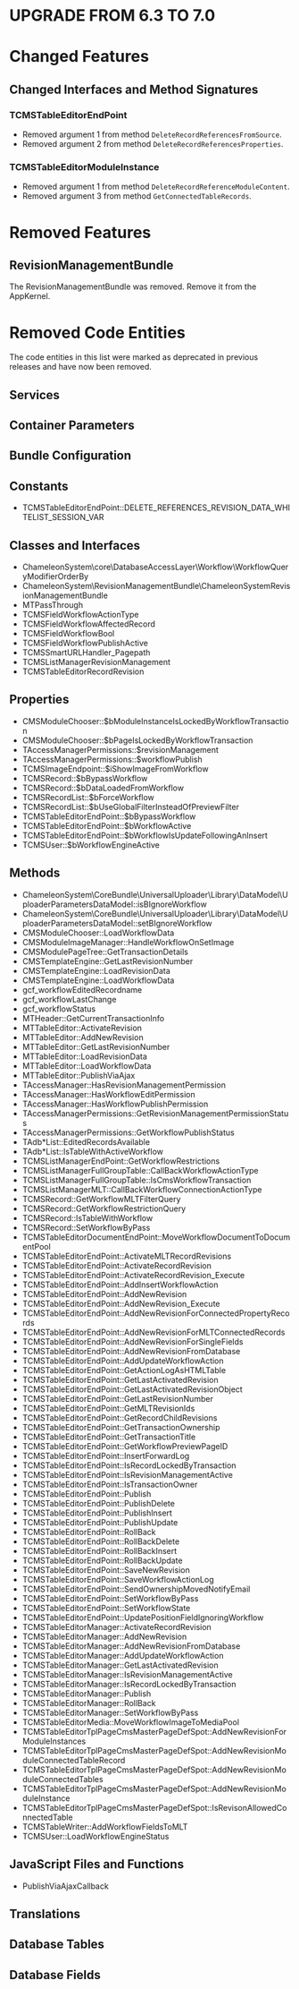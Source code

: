UPGRADE FROM 6.3 TO 7.0
=======================

# Changed Features

## Changed Interfaces and Method Signatures

### TCMSTableEditorEndPoint

- Removed argument 1 from method `DeleteRecordReferencesFromSource`.
- Removed argument 2 from method `DeleteRecordReferencesProperties`.

### TCMSTableEditorModuleInstance

- Removed argument 1 from method `DeleteRecordReferenceModuleContent`.
- Removed argument 3 from method `GetConnectedTableRecords`.

# Removed Features

## RevisionManagementBundle

The RevisionManagementBundle was removed. Remove it from the AppKernel.

# Removed Code Entities

The code entities in this list were marked as deprecated in previous releases and have now been removed.

## Services

## Container Parameters

## Bundle Configuration

## Constants

- TCMSTableEditorEndPoint::DELETE_REFERENCES_REVISION_DATA_WHITELIST_SESSION_VAR

## Classes and Interfaces

- ChameleonSystem\core\DatabaseAccessLayer\Workflow\WorkflowQueryModifierOrderBy
- ChameleonSystem\RevisionManagementBundle\ChameleonSystemRevisionManagementBundle
- MTPassThrough
- TCMSFieldWorkflowActionType
- TCMSFieldWorkflowAffectedRecord
- TCMSFieldWorkflowBool
- TCMSFieldWorkflowPublishActive
- TCMSSmartURLHandler_Pagepath
- TCMSListManagerRevisionManagement
- TCMSTableEditorRecordRevision

## Properties

- CMSModuleChooser::$bModuleInstanceIsLockedByWorkflowTransaction
- CMSModuleChooser::$bPageIsLockedByWorkflowTransaction
- TAccessManagerPermissions::$revisionManagement
- TAccessManagerPermissions::$workflowPublish
- TCMSImageEndpoint::$iShowImageFromWorkflow
- TCMSRecord::$bBypassWorkflow
- TCMSRecord::$bDataLoadedFromWorkflow
- TCMSRecordList::$bForceWorkflow
- TCMSRecordList::$bUseGlobalFilterInsteadOfPreviewFilter
- TCMSTableEditorEndPoint::$bBypassWorkflow
- TCMSTableEditorEndPoint::$bWorkflowActive
- TCMSTableEditorEndPoint::$bWorkflowIsUpdateFollowingAnInsert
- TCMSUser::$bWorkflowEngineActive

## Methods

- ChameleonSystem\CoreBundle\UniversalUploader\Library\DataModel\UploaderParametersDataModel::isBIgnoreWorkflow
- ChameleonSystem\CoreBundle\UniversalUploader\Library\DataModel\UploaderParametersDataModel::setBIgnoreWorkflow
- CMSModuleChooser::LoadWorkflowData
- CMSModuleImageManager::HandleWorkflowOnSetImage
- CMSModulePageTree::GetTransactionDetails
- CMSTemplateEngine::GetLastRevisionNumber
- CMSTemplateEngine::LoadRevisionData
- CMSTemplateEngine::LoadWorkflowData
- gcf_workflowEditedRecordname
- gcf_workflowLastChange
- gcf_workflowStatus
- MTHeader::GetCurrentTransactionInfo
- MTTableEditor::ActivateRevision
- MTTableEditor::AddNewRevision
- MTTableEditor::GetLastRevisionNumber
- MTTableEditor::LoadRevisionData
- MTTableEditor::LoadWorkflowData
- MTTableEditor::PublishViaAjax
- TAccessManager::HasRevisionManagementPermission
- TAccessManager::HasWorkflowEditPermission
- TAccessManager::HasWorkflowPublishPermission
- TAccessManagerPermissions::GetRevisionManagementPermissionStatus
- TAccessManagerPermissions::GetWorkflowPublishStatus
- TAdb*List::EditedRecordsAvailable
- TAdb*List::IsTableWithActiveWorkflow
- TCMSListManagerEndPoint::GetWorkflowRestrictions
- TCMSListManagerFullGroupTable::CallBackWorkflowActionType
- TCMSListManagerFullGroupTable::IsCmsWorkflowTransaction
- TCMSListManagerMLT::CallBackWorkflowConnectionActionType
- TCMSRecord::GetWorkflowMLTFilterQuery
- TCMSRecord::GetWorkflowRestrictionQuery
- TCMSRecord::IsTableWithWorkflow
- TCMSRecord::SetWorkflowByPass
- TCMSTableEditorDocumentEndPoint::MoveWorkflowDocumentToDocumentPool
- TCMSTableEditorEndPoint::ActivateMLTRecordRevisions
- TCMSTableEditorEndPoint::ActivateRecordRevision
- TCMSTableEditorEndPoint::ActivateRecordRevision_Execute
- TCMSTableEditorEndPoint::AddInsertWorkflowAction
- TCMSTableEditorEndPoint::AddNewRevision
- TCMSTableEditorEndPoint::AddNewRevision_Execute
- TCMSTableEditorEndPoint::AddNewRevisionForConnectedPropertyRecords
- TCMSTableEditorEndPoint::AddNewRevisionForMLTConnectedRecords
- TCMSTableEditorEndPoint::AddNewRevisionForSingleFields
- TCMSTableEditorEndPoint::AddNewRevisionFromDatabase
- TCMSTableEditorEndPoint::AddUpdateWorkflowAction
- TCMSTableEditorEndPoint::GetActionLogAsHTMLTable
- TCMSTableEditorEndPoint::GetLastActivatedRevision
- TCMSTableEditorEndPoint::GetLastActivatedRevisionObject
- TCMSTableEditorEndPoint::GetLastRevisionNumber
- TCMSTableEditorEndPoint::GetMLTRevisionIds
- TCMSTableEditorEndPoint::GetRecordChildRevisions
- TCMSTableEditorEndPoint::GetTransactionOwnership
- TCMSTableEditorEndPoint::GetTransactionTitle
- TCMSTableEditorEndPoint::GetWorkflowPreviewPageID
- TCMSTableEditorEndPoint::InsertForwardLog
- TCMSTableEditorEndPoint::IsRecordLockedByTransaction
- TCMSTableEditorEndPoint::IsRevisionManagementActive
- TCMSTableEditorEndPoint::IsTransactionOwner
- TCMSTableEditorEndPoint::Publish
- TCMSTableEditorEndPoint::PublishDelete
- TCMSTableEditorEndPoint::PublishInsert
- TCMSTableEditorEndPoint::PublishUpdate
- TCMSTableEditorEndPoint::RollBack
- TCMSTableEditorEndPoint::RollBackDelete
- TCMSTableEditorEndPoint::RollBackInsert
- TCMSTableEditorEndPoint::RollBackUpdate
- TCMSTableEditorEndPoint::SaveNewRevision
- TCMSTableEditorEndPoint::SaveWorkflowActionLog
- TCMSTableEditorEndPoint::SendOwnershipMovedNotifyEmail
- TCMSTableEditorEndPoint::SetWorkflowByPass
- TCMSTableEditorEndPoint::SetWorkflowState
- TCMSTableEditorEndPoint::UpdatePositionFieldIgnoringWorkflow
- TCMSTableEditorManager::ActivateRecordRevision
- TCMSTableEditorManager::AddNewRevision
- TCMSTableEditorManager::AddNewRevisionFromDatabase
- TCMSTableEditorManager::AddUpdateWorkflowAction
- TCMSTableEditorManager::GetLastActivatedRevision
- TCMSTableEditorManager::IsRevisionManagementActive
- TCMSTableEditorManager::IsRecordLockedByTransaction
- TCMSTableEditorManager::Publish
- TCMSTableEditorManager::RollBack
- TCMSTableEditorManager::SetWorkflowByPass
- TCMSTableEditorMedia::MoveWorkflowImageToMediaPool
- TCMSTableEditorTplPageCmsMasterPageDefSpot::AddNewRevisionForModuleInstances
- TCMSTableEditorTplPageCmsMasterPageDefSpot::AddNewRevisionModuleConnectedTableRecord
- TCMSTableEditorTplPageCmsMasterPageDefSpot::AddNewRevisionModuleConnectedTables
- TCMSTableEditorTplPageCmsMasterPageDefSpot::AddNewRevisionModuleInstance
- TCMSTableEditorTplPageCmsMasterPageDefSpot::IsRevisonAllowedConnectedTable
- TCMSTableWriter::AddWorkflowFieldsToMLT
- TCMSUser::LoadWorkflowEngineStatus

## JavaScript Files and Functions

- PublishViaAjaxCallback

## Translations

## Database Tables

## Database Fields
